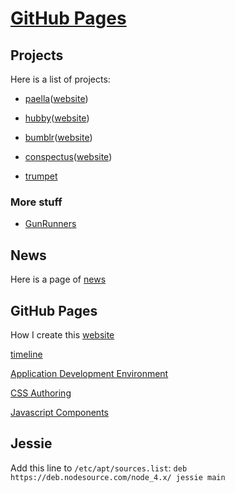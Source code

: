 # [GitHub Pages](#)


## Projects

Here is a list of projects:

- [paella](https://github.com/umeboshi2/paella)([website](paella))

- [hubby](https://github.com/umeboshi2/hubby)([website](hubby))

- [bumblr](https://github.com/umeboshi2/bumblr)([website](bumblr))

- [conspectus](https://github.com/umeboshi2/conspectus)([website](conspectus))

- [trumpet](https://github.com/umeboshi2/trumpet)


### More stuff

- [GunRunners](https://github.com/umeboshi2/lamentations-of-the-hattiesburg-gun-runners)

## News

Here is a page of [news](#pages/news)

## GitHub Pages

How I create this [website](#pages/github-pages)


[timeline](#pages/timeline)

[Application Development Environment](#pages/application-development-environment)

[CSS Authoring](#pages/css-authoring)

[Javascript Components](#pages/javascript-components)


## Jessie

Add this line to ```/etc/apt/sources.list```:
```deb https://deb.nodesource.com/node_4.x/ jessie main```
